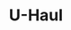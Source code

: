 ---
title: "U-Haul"
url: /douglassville/u-haul-benjamin-franklin-highway-east/
shop: storage rental
---